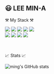 ## 😃 LEE MIN-A 

⚒ My Stack ⚒ <br/>
<div>
<img src="https://img.shields.io/badge/HTML5-E34F26?style=for-the-badge&logo=HTML5&logoColor=white"/>
<img src="https://img.shields.io/badge/CSS-1572B6?style=for-the-badge&logo=CSS3&logoColor=white"/>
 <img src="https://img.shields.io/badge/jQuery-F43059?style=for-the-badge&logo=jQuery&logoColor=white"/>
<img src="https://img.shields.io/badge/JavaScript-FF7800?style=for-the-badge&logo=JavaScript&logoColor=white"/>
<img src="https://img.shields.io/badge/React-61DAFB?style=for-the-badge&logo=React&logoColor=white"/><br/>
</div>

<div>
<img src="https://img.shields.io/badge/TypeScript-3178C6?style=for-the-badge&logo=TypeScript&logoColor=white">
<img src="https://img.shields.io/badge/Vite-646CFF?style=for-the-badge&logo=Vite&logoColor=white"> <img src="https://img.shields.io/badge/styled components-DB7093?style=for-the-badge&logo=styled components&logoColor=white"/> 
<img src="https://img.shields.io/badge/Axios-5A29E4?style=for-the-badge&logo=Axios&logoColor=white"/> <br/> <br/>
</div>
<br/>
 
📈 Stats 📈 <br/>

![ming's GitHub stats](https://github-readme-stats.vercel.app/api?username=mingnana&show_icons=true&hide=contribs,prs)<br/><br/>

